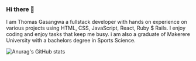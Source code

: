 ### Hi there 👋
I am Thomas Gasangwa a fullstack developer with hands on experience on various projects using HTML, CSS, JavaScript, React, Ruby $ Rails. I enjoy coding and enjoy tasks that keep me busy. i am also a graduate of Makerere University with a bachelors degree in Sports Science.

![Anurag's GitHub stats](https://github-readme-stats.vercel.app/api?username=gasangw&theme=dark&show_icons=true)

